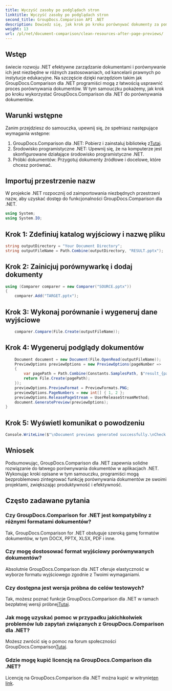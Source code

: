 ```yaml
---
title: Wyczyść zasoby po podglądach stron
linktitle: Wyczyść zasoby po podglądach stron
second_title: GroupDocs.Comparison API .NET
description: Dowiedz się, jak krok po kroku porównywać dokumenty za pomocą GroupDocs.Comparison for .NET. Ulepsz swoje aplikacje .NET dzięki wydajnemu zarządzaniu dokumentami.
weight: 13
url: /pl/net/document-comparison/clean-resources-after-page-previews/
---
```

## Wstęp
świecie rozwoju .NET efektywne zarządzanie dokumentami i porównywanie ich jest niezbędne w różnych zastosowaniach, od kancelarii prawnych po instytucje edukacyjne. Na szczęście dzięki narzędziom takim jak GroupDocs.Comparison dla .NET programiści mogą z łatwością usprawnić proces porównywania dokumentów. W tym samouczku pokażemy, jak krok po kroku wykorzystać GroupDocs.Comparison dla .NET do porównywania dokumentów.
## Warunki wstępne
Zanim przejdziesz do samouczka, upewnij się, że spełniasz następujące wymagania wstępne:
1.  GroupDocs.Comparison dla .NET: Pobierz i zainstaluj bibliotekę z[Tutaj](https://releases.groupdocs.com/comparison/net/).
2. Środowisko programistyczne .NET: Upewnij się, że na komputerze jest skonfigurowane działające środowisko programistyczne .NET.
3. Próbki dokumentów: Przygotuj dokumenty źródłowe i docelowe, które chcesz porównać.

## Importuj przestrzenie nazw
W projekcie .NET rozpocznij od zaimportowania niezbędnych przestrzeni nazw, aby uzyskać dostęp do funkcjonalności GroupDocs.Comparison dla .NET.

```csharp
using System;
using System.IO;
```

## Krok 1: Zdefiniuj katalog wyjściowy i nazwę pliku
```csharp
string outputDirectory = "Your Document Directory";
string outputFileName = Path.Combine(outputDirectory, "RESULT.pptx");
```
## Krok 2: Zainicjuj porównywarkę i dodaj dokumenty
```csharp
using (Comparer comparer = new Comparer("SOURCE.pptx"))
{
    comparer.Add("TARGET.pptx");
```
## Krok 3: Wykonaj porównanie i wygeneruj dane wyjściowe
```csharp
    comparer.Compare(File.Create(outputFileName));
```
## Krok 4: Wygeneruj podglądy dokumentów
```csharp
    Document document = new Document(File.OpenRead(outputFileName));
    PreviewOptions previewOptions = new PreviewOptions(pageNumber =>
    {
        var pagePath = Path.Combine(Constants.SamplesPath, $"result_{pageNumber}.png");
        return File.Create(pagePath);
    });
    previewOptions.PreviewFormat = PreviewFormats.PNG;
    previewOptions.PageNumbers = new int[] { 1, 2 };
    previewOptions.ReleasePageStream = UserReleaseStreamMethod;
    document.GeneratePreview(previewOptions);
}
```
## Krok 5: Wyświetl komunikat o powodzeniu
```csharp
Console.WriteLine($"\nDocument previews generated successfully.\nCheck output in {outputDirectory}.");
```

## Wniosek
Podsumowując, GroupDocs.Comparison dla .NET zapewnia solidne rozwiązanie do łatwego porównywania dokumentów w aplikacjach .NET. Wykonując kroki opisane w tym samouczku, programiści mogą bezproblemowo zintegrować funkcję porównywania dokumentów ze swoimi projektami, zwiększając produktywność i efektywność.
## Często zadawane pytania
### Czy GroupDocs.Comparison for .NET jest kompatybilny z różnymi formatami dokumentów?
Tak, GroupDocs.Comparison for .NET obsługuje szeroką gamę formatów dokumentów, w tym DOCX, PPTX, XLSX, PDF i inne.
### Czy mogę dostosować format wyjściowy porównywanych dokumentów?
Absolutnie GroupDocs.Comparison dla .NET oferuje elastyczność w wyborze formatu wyjściowego zgodnie z Twoimi wymaganiami.
### Czy dostępna jest wersja próbna do celów testowych?
 Tak, możesz poznać funkcje GroupDocs.Comparison dla .NET w ramach bezpłatnej wersji próbnej[Tutaj](https://releases.groupdocs.com/).
### Jak mogę uzyskać pomoc w przypadku jakichkolwiek problemów lub zapytań związanych z GroupDocs.Comparison dla .NET?
 Możesz zwrócić się o pomoc na forum społeczności GroupDocs.Comparison[Tutaj](https://forum.groupdocs.com/c/comparison/12).
### Gdzie mogę kupić licencję na GroupDocs.Comparison dla .NET?
Licencję na GroupDocs.Comparison dla .NET można kupić w witrynie[ten link](https://purchase.groupdocs.com/buy).